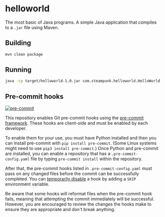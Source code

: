 # helloworld

The most basic of Java programs. A simple Java application that compiles to a
`.jar` file using Maven.

## Building

```bash
mvn clean package
```

## Running

```bash
java -cp target/helloworld-1.0.jar com.steampunk.helloworld.HelloWorld
```

## Pre-commit hooks

[![pre-commit](https://img.shields.io/badge/pre--commit-enabled-brightgreen?logo=pre-commit&logoColor=white)](https://github.com/pre-commit/pre-commit)

This repository enables Git pre-commit hooks using the [pre-commit framework](https://pre-commit.com/).
These hooks are client-side and must be enabled by each developer.

To enable them for your use, you must have Python installed and then you can
install pre-commit with `pip install pre-commit`. (Some Linux systems might
need to use `pip3 install pre-commit`.) Once Python and pre-commit are
installed, you can enable a repository that has a `.pre-commit-config.yaml`
file by typing `pre-commit install` within the repository.

After that, the pre-commit hooks listed in `.pre-commit-config.yaml` must pass
on any changed files before the commit can be successfully completed. You can
[temporarily disable](https://pre-commit.com/#temporarily-disabling-hooks) a
hook by adding a `SKIP` environment variable.

Be aware that some hooks will reformat files when the pre-commit hook fails,
meaning that attempting the commit immediately will be successful. However, you
are encouraged to review the changes the hooks make to ensure they are
appropriate and don't break anything.
